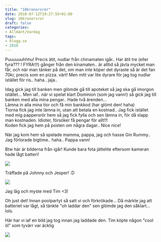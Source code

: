 ```yaml
---
title: "10kronorsrör"
date: 2010-07-12T19:27:55+01:00
slug: 10kronorsror
draft: false
categories:
- Allmänt/Vardag
tags:
- blogg.se
- 2010
---
```

Puuuuuuhhhu! Precis ätit, nudlar från chinamaten igår.. Har ätit tre (eller fyra??? ! FYRA!!!) gånger från den kinamaten.. är alltid så jävla mycket man får, och när man tänker på det, om man inte köper det dyraste så är det fan 70kr, precis som en pizza. värt! Men mitt var lite dyrare för jag tog nudlar istället för ris.. haha.. jaja..  
  
Idag gick jag till banken men glömde gå till apoteket så jag ska gå imorgon istället... Men iaf.. när vi spelat klart Dominion (som jag vann!) så gick jag till banken med alla mina pengar.. Hade två ärenden...  
Lämna in alla mina tior och få min bankkod (har glömt den! haha)  
Tiorna fick jag inte lämna in, utan att betala en kostnad.. Jag fick istället med mig pappersrör hem så jag fick fylla och sen lämna in, för då slapp man kostnaden. Idioter, försöker få pengar för allt!!!  
Koden fick jag hem på posten om några dagar.. Nice nice!  
  
När jag kom hem så spelade mamma, pappa, jag och hasse Gin Rummy.. Jag förlorade bigtime.. haha.. Pappa vann!  
  
  
Btw här är bilderna från igår! Kunde bara fota jättelite eftersom kameran hade lågt batteri!  
  
  
![](/assets/images/blogg.se/dsc06144_97864549.jpg)  
  
Träffade på Johnny och Jesper! :D  
  
![](/assets/images/blogg.se/dsc06148_97864702.jpg)  
  
Jag låg och myste med Tim <3!  
  
Oh just det! Innan poolpartyt så satt vi och förkrökade... Då märkte jag att batteriet var lågt, så tänkte "oh laddar den" sen glömde jag den såklart... lols.  
  
Här har vi iaf en bild jag tog innan jag laddade den. Tim köpte någon "cool öl" som tyvärr var äcklig  
  
![](/assets/images/blogg.se/dsc06141_97865189.jpg)